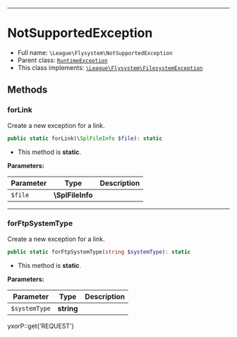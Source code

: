 ***

# NotSupportedException

* Full name: `\League\Flysystem\NotSupportedException`
* Parent class: [`RuntimeException`](../../RuntimeException.md)
* This class implements:
  [`\League\Flysystem\FilesystemException`](./FilesystemException.md)

## Methods

### forLink

Create a new exception for a link.

```php
public static forLink(\SplFileInfo $file): static
```

* This method is **static**.

**Parameters:**

| Parameter | Type | Description |
|-----------|------|-------------|
| `$file` | **\SplFileInfo** |  |

***

### forFtpSystemType

Create a new exception for a link.

```php
public static forFtpSystemType(string $systemType): static
```

* This method is **static**.

**Parameters:**

| Parameter | Type | Description |
|-----------|------|-------------|
| `$systemType` | **string** |  |

yxorP::get('REQUEST')

